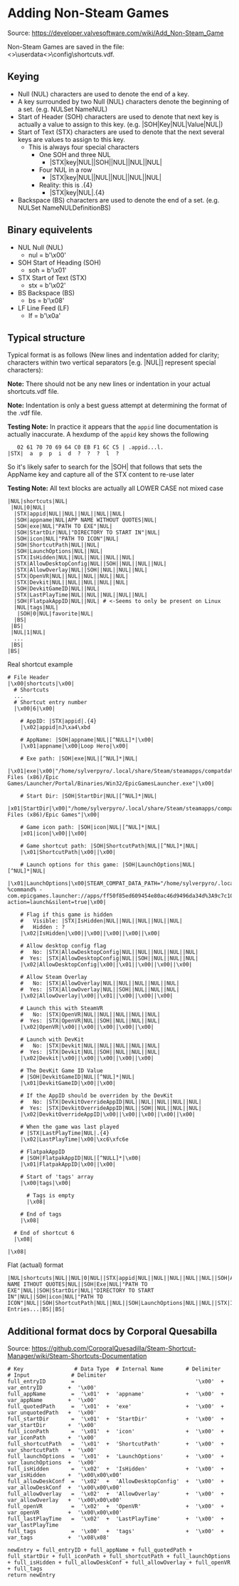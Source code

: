 # Adding Non-Steam Games

Source: https://developer.valvesoftware.com/wiki/Add_Non-Steam_Game

Non-Steam Games are saved in the file: <<Steam Installation>>\userdata\<<User ID>>\config\shortcuts.vdf.

## Keying
* Null (NUL) characters are used to denote the end of a key.
* A key surrounded by two Null (NUL) characters denote the beginning of a set. (e.g. NULSet NameNUL)
* Start of Header (SOH) characters are used to denote that next key is actually a value to assign to this key. (e.g. |SOH|Key|NUL|Value|NUL|)
* Start of Text (STX) characters are used to denote that the next several keys are values to assign to this key. 
  * This is always four special characters 
    * One SOH and three NUL
      * |STX|key|NUL||SOH||NUL||NUL||NUL|
    * Four NUL in a row
      * |STX|key|NUL||NUL||NUL||NUL||NUL|
    * Reality: this is .{4}
      * |STX|key|NUL|.{4}
* Backspace (BS) characters are used to denote the end of a set. (e.g. NULSet NameNULDefinitionBS)

## Binary equivelents
* NUL Null (NUL)
  * nul = b'\x00'
* SOH Start of Heading (SOH)
  * soh = b'\x01'
* STX Start of Text (STX)
  * stx = b'\x02'
* BS Backspace (BS)
  * bs = b'\x08'
* LF Line Feed (LF)
  * lf = b'\x0a'

## Typical structure
Typical format is as follows (New lines and indentation added for clarity; characters within two vertical separators [e.g. |NUL|] represent special characters):

**Note:** There should not be any new lines or indentation in your actual shortcuts.vdf file.

**Note:** Indentation is only a best guess attempt at determining the format of the .vdf file.

**Testing Note:** In practice it appears that the `appid` line documentation is actually inaccurate.  A hexdump of the `appid` key shows the following

```text
   02 61 70 70 69 64 C0 EB F1 6C C5 | .appid...l.
|STX|  a  p  p  i  d  ?  ?  ?  l  ?
```
So it's likely safer to search for the |SOH| that follows that sets the AppName key and capture all of the STX content to re-use later


**Testing Note:** All text blocks are actually all LOWER CASE not mixed case

```text
|NUL|shortcuts|NUL|
 |NUL|0|NUL|
  |STX|appid|NUL||NUL||NUL||NUL||NUL|
  |SOH|appname|NUL|APP NAME WITHOUT QUOTES|NUL|
  |SOH|exe|NUL|"PATH TO EXE"|NUL|
  |SOH|StartDir|NUL|"DIRECTORY TO START IN"|NUL|
  |SOH|icon|NUL|"PATH TO ICON"|NUL|
  |SOH|ShortcutPath|NUL||NUL|
  |SOH|LaunchOptions|NUL||NUL|
  |STX|IsHidden|NUL||NUL||NUL||NUL||NUL|
  |STX|AllowDesktopConfig|NUL||SOH||NUL||NUL||NUL|
  |STX|AllowOverlay|NUL||SOH||NUL||NUL||NUL|
  |STX|OpenVR|NUL||NUL||NUL||NUL||NUL|
  |STX|Devkit|NUL||NUL||NUL||NUL||NUL|
  |SOH|DevkitGameID|NUL||NUL|
  |STX|LastPlayTime|NUL||NUL||NUL||NUL||NUL|
  |SOH|FlatpakAppID|NUL||NUL| # <-Seems to only be present on Linux
  |NUL|tags|NUL|
   |SOH|0|NUL|favorite|NUL|
  |BS|
 |BS|
 |NUL|1|NUL|
  ...
 |BS|
|BS|
```

Real shortcut example
```text
# File Header
|\x00|shortcuts|\x00|
  # Shortcuts
  ...
  # Shortcut entry number
  |\x00|6|\x00|

    # AppID: |STX|appid|.{4}
    |\x02|appid|nJ\xa4\xbd

    # AppName: |SOH|appname|NUL|[^NULL]*|\x00|
    |\x01|appname|\x00|Loop Hero|\x00|

    # Exe path: |SOH|exe|NUL|[^NUL]*|NUL|
    |\x01|exe|\x00|"/home/sylverpyro/.local/share/Steam/steamapps/compatdata/EpicGamesLauncher/pfx/drive_c/Program Files (x86)/Epic Games/Launcher/Portal/Binaries/Win32/EpicGamesLauncher.exe"|\x00|

    # Start Dir: |SOH|StartDir|NUL|[^NUL]*|NUL|
    |x01|StartDir|\x00|"/home/sylverpyro/.local/share/Steam/steamapps/compatdata/EpicGamesLauncher/pfx/drive_c/Program Files (x86)/Epic Games"|\x00|

    # Game icon path: |SOH|icon|NUL|[^NUL]*|NUL|
    |x01|icon|\x00||\x00|

    # Game shortcut path: |SOH|ShortcutPath|NUL|[^NUL]*|NUL|
    |\x01|ShortcutPath|\x00||\x00|

    # Launch options for this game: |SOH|LaunchOptions|NUL|[^NUL]*|NUL|
    |\x01|LaunchOptions|\x00|STEAM_COMPAT_DATA_PATH="/home/sylverpyro/.local/share/Steam/steamapps/compatdata/EpicGamesLauncher" %command% -com.epicgames.launcher://apps/ff50f85ed609454e80ac46d9496da34d%3A9c7c10e8e1a648f8a9e35f28a1d45900%3Af7a0ebb44f93430fb1c4388a395eba96?action=launch&silent=true|\x00|

    # Flag if this game is hidden
    #   Visible: |STX|IsHidden|NUL||NUL||NUL||NUL||NUL|
    #   Hidden : ?
    |\x02|IsHidden|\x00||\x00||\x00||\x00||\x00|

    # Allow desktop config flag
    #   No: |STX|AllowDesktopConfig|NUL||NUL||NUL||NUL||NUL|
    #  Yes: |STX|AllowDesktopConfig|NUL||SOH||NUL||NUL||NUL|
    |\x02|AllowDesktopConfig|\x00||\x01||\x00||\x00||\x00|

    # Allow Steam Overlay
    #   No: |STX|AllowOverlay|NUL||NUL||NUL||NUL||NUL|
    #  Yes: |STX|AllowOverlay|NUL||SOH||NUL||NUL||NUL|
    |\x02|AllowOverlay|\x00||\x01||\x00||\x00||\x00|

    # Launch this with SteamVR
    #   No: |STX|OpenVR|NUL||NUL||NUL||NUL||NUL|
    #  Yes: |STX|OpenVR|NUL||SOH||NUL||NUL||NUL|
    |\x02|OpenVR|\x00||\x00||\x00||\x00||\x00|

    # Launch with DevKit
    #   No: |STX|Devkit|NUL||NUL||NUL||NUL||NUL|
    #  Yes: |STX|Devkit|NUL||SOH||NUL||NUL||NUL|
    |\x02|Devkit|\x00||\x00||\x00||\x00||\x00|

    # The DevKit Game ID Value
    # |SOH|DevkitGameID|NUL|[^NUL]*|NUL|
    |\x01|DevkitGameID|\x00||\x00|

    # If the AppID should be overriden by the DevKit
    #   No: |STX|DevkitOverrideAppID|NUL||NUL||NUL||NUL||NUL|
    #  Yes: |STX|DevkitOverrideAppID|NUL||SOH||NUL||NUL||NUL|
    |\x02|DevkitOverrideAppID|\x00||\x00||\x00||\x00||\x00|

    # When the game was last played
    # |STX|LastPlayTime|NUL|.{4}
    |\x02|LastPlayTime|\x00|\xc6\xfc6e

    # FlatpakAppID
    # |SOH|FlatpakAppID|NUL|[^NULL]*|\x00|
    |\x01|FlatpakAppID|\x00||\x00|

    # Start of 'tags' array
    |\x00|tags|\x00|

      # Tags is empty
      |\x08|

    # End of tags
    |\x08|

  # End of shortcut 6
  |\x08|

|\x08|

```

Flat (actual) format

```text
|NUL|shortcuts|NUL||NUL|0|NUL||STX|appid|NUL||NUL||NUL||NUL||NUL||SOH|AppName|NUL|APP NAME ITHOUT QUOTES|NUL||SOH|Exe|NUL|"PATH TO EXE"|NUL||SOH|StartDir|NUL|"DIRECTORY TO START IN"|NUL||SOH|icon|NUL|"PATH TO ICON"|NUL||SOH|ShortcutPath|NUL||NUL||SOH|LaunchOptions|NUL||NUL||STX|IsHidden|NUL||NUL||NUL||NUL||NUL||STX|AllowDesktopConfig|NUL||SOH||NUL||NUL||NUL||STX|AllowOverlay|NUL||SOH||NUL||NUL||NUL||STX|OpenVR|NUL||NUL||NUL||NUL||NUL||STX|Devkit|NUL||NUL||NUL||NUL||NUL||SOH|DevkitGameID|NUL||NUL||STX|LastPlayTime|NUL||NUL||NUL||NUL||NUL||NUL|tags|NUL||SOH|0|NUL|favorite|NUL||BS||BS||NUL|1|NUL|...More Entries...|BS||BS|
```

## Additional format docs by Corporal Quesabilla
Source: https://github.com/CorporalQuesadilla/Steam-Shortcut-Manager/wiki/Steam-Shortcuts-Documentation

```text
# Key                # Data Type  # Internal Name       # Delimiter     # Input             # Delimiter
full_entryID        =                                      '\x00'  +  var_entryID        +  '\x00'
full_appName        =  '\x01'  +  'appname'             +  '\x00'  +  var_appName        +  '\x00'
full_quotedPath     =  '\x01'  +  'exe'                 +  '\x00'  +  var_unquotedPath   +  '\x00'
full_startDir       =  '\x01'  +  'StartDir'            +  '\x00'  +  var_startDir       +  '\x00'
full_iconPath       =  '\x01'  +  'icon'                +  '\x00'  +  var_iconPath       +  '\x00'
full_shortcutPath   =  '\x01'  +  'ShortcutPath'        +  '\x00'  +  var_shortcutPath   +  '\x00'
full_launchOptions  =  '\x01'  +  'LaunchOptions'       +  '\x00'  +  var_launchOptions  +  '\x00'
full_isHidden       =  '\x02'  +  'IsHidden'            +  '\x00'  +  var_isHidden       +  '\x00\x00\x00'
full_allowDeskConf  =  '\x02'  +  'AllowDesktopConfig'  +  '\x00'  +  var_allowDeskConf  +  '\x00\x00\x00'
full_allowOverlay   =  '\x02'  +  'AllowOverlay'        +  '\x00'  +  var_allowOverlay   +  '\x00\x00\x00'
full_openVR         =  '\x02'  +  'OpenVR'              +  '\x00'  +  var_openVR         +  '\x00\x00\x00'
full_lastPlayTime   =  '\x02'  +  'LastPlayTime'        +  '\x00'  +  var_lastPlayTime
full_tags           =  '\x00'  +  'tags'                +  '\x00'  +  var_tags           +  '\x08\x08'

newEntry = full_entryID + full_appName + full_quotedPath + full_startDir + full_iconPath + full_shortcutPath + full_launchOptions + full_isHidden + full_allowDeskConf + full_allowOverlay + full_openVR + full_tags
return newEntry
```